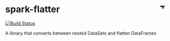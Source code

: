 # spark-flatter <a href="http://thoughtworks.com/"><img align="right" src="https://www.thoughtworks.com/imgs/tw-logo.png" title="ThoughtWorks" height="15em"/></a>
[![Build Status](https://travis-ci.org/ThoughtWorksInc/spark-flatter.svg?branch=master)](https://travis-ci.org/ThoughtWorksInc/spark-flatter)

A library that converts between nested DataSets and flatten DataFrames
